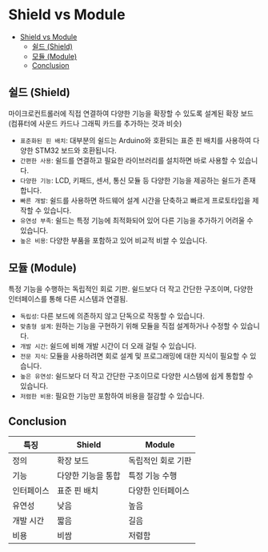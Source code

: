 # Shield vs Module

- [Shield vs Module](#shield-vs-module)
  - [쉴드 (Shield)](#쉴드-shield)
  - [모듈 (Module)](#모듈-module)
  - [Conclusion](#conclusion)

## 쉴드 (Shield)

마이크로컨트롤러에 직접 연결하여 다양한 기능을 확장할 수 있도록 설계된 확장 보드(컴퓨터에 사운드 카드나 그래픽 카드를 추가하는 것과 비슷)

- `표준화된 핀 배치`: 대부분의 쉴드는 Arduino와 호환되는 표준 핀 배치를 사용하여 다양한 STM32 보드와 호환됩니다.
- `간편한 사용`: 쉴드를 연결하고 필요한 라이브러리를 설치하면 바로 사용할 수 있습니다.
- `다양한 기능`: LCD, 키패드, 센서, 통신 모듈 등 다양한 기능을 제공하는 쉴드가 존재합니다.
- `빠른 개발`: 쉴드를 사용하면 하드웨어 설계 시간을 단축하고 빠르게 프로토타입을 제작할 수 있습니다.
- `유연성 부족`: 쉴드는 특정 기능에 최적화되어 있어 다른 기능을 추가하기 어려울 수 있습니다.
- `높은 비용`: 다양한 부품을 포함하고 있어 비교적 비쌀 수 있습니다.

## 모듈 (Module)

특정 기능을 수행하는 독립적인 회로 기판. 쉴드보다 더 작고 간단한 구조이며, 다양한 인터페이스를 통해 다른 시스템과 연결됨.

- `독립성`: 다른 보드에 의존하지 않고 단독으로 작동할 수 있습니다.
- `맞춤형 설계`: 원하는 기능을 구현하기 위해 모듈을 직접 설계하거나 수정할 수 있습니다.
- `개발 시간`: 쉴드에 비해 개발 시간이 더 오래 걸릴 수 있습니다.
- `전문 지식`: 모듈을 사용하려면 회로 설계 및 프로그래밍에 대한 지식이 필요할 수 있습니다.
- `높은 유연성`: 쉴드보다 더 작고 간단한 구조이므로 다양한 시스템에 쉽게 통합할 수 있습니다.
- `저렴한 비용`: 필요한 기능만 포함하여 비용을 절감할 수 있습니다.

## Conclusion

|특징|Shield|Module|
|---|---|---|
|정의|확장 보드|독립적인 회로 기판|
|기능|다양한 기능을 통합|특정 기능 수행|
|인터페이스|표준 핀 배치|다양한 인터페이스|
|유연성|낮음|높음|
|개발 시간|짧음|길음|
|비용|비쌈|저렴함|
